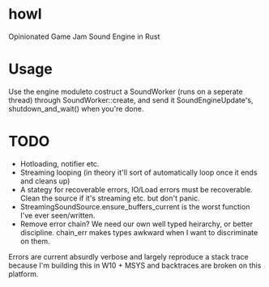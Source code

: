# howl
Opinionated Game Jam Sound Engine in Rust

# Usage
Use the engine moduleto costruct a SoundWorker (runs on a seperate thread) through SoundWorker::create, and send it SoundEngineUpdate's, shutdown_and_wait() when you're done.

# TODO
- Hotloading, notifier etc.
- Streaming looping (in theory it'll sort of automatically loop once it ends and cleans up)
- A stategy for recoverable errors, IO/Load errors must be recoverable. Clean the source if it's streaming etc. but don't panic.
- StreamingSoundSource.ensure_buffers_current is the worst function I've ever seen/written.
- Remove error chain? We need our own well typed heirarchy, or better discipline. chain_err makes types awkward when I want to discriminate on them.

Errors are current absurdly verbose and largely reproduce a stack trace because I'm building this in W10 + MSYS and backtraces are broken on this platform.